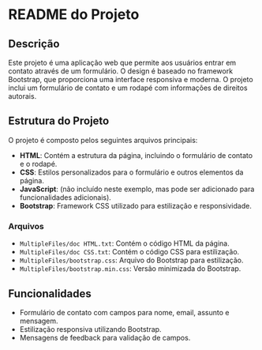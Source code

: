 # README do Projeto

## Descrição

Este projeto é uma aplicação web que permite aos usuários entrar em contato através de um formulário. O design é baseado no framework Bootstrap, que proporciona uma interface responsiva e moderna. O projeto inclui um formulário de contato e um rodapé com informações de direitos autorais.

## Estrutura do Projeto

O projeto é composto pelos seguintes arquivos principais:

- **HTML**: Contém a estrutura da página, incluindo o formulário de contato e o rodapé.
- **CSS**: Estilos personalizados para o formulário e outros elementos da página.
- **JavaScript**: (não incluído neste exemplo, mas pode ser adicionado para funcionalidades adicionais).
- **Bootstrap**: Framework CSS utilizado para estilização e responsividade.

### Arquivos

- `MultipleFiles/doc HTML.txt`: Contém o código HTML da página.
- `MultipleFiles/doc CSS.txt`: Contém o código CSS para estilização.
- `MultipleFiles/bootstrap.css`: Arquivo do Bootstrap para estilização.
- `MultipleFiles/bootstrap.min.css`: Versão minimizada do Bootstrap.

## Funcionalidades

- Formulário de contato com campos para nome, email, assunto e mensagem.
- Estilização responsiva utilizando Bootstrap.
- Mensagens de feedback para validação de campos.
